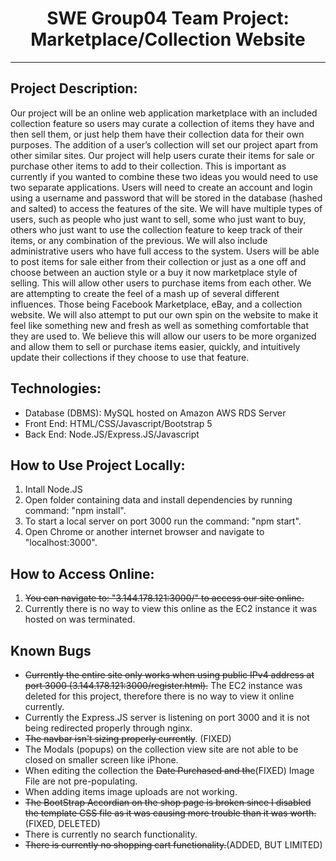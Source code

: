 <h1 align='center'>SWE Group04 Team Project: Marketplace/Collection Website</h1>
<hr align='center' />
<h2>Project Description:</h2>
<p>Our project will be an online web application marketplace with an included collection feature so users may curate a collection of items they have and then sell them, or just help them have their collection data for their own purposes. The addition of a user’s collection will set our project apart from other similar sites. Our project will help users curate their items for sale or purchase other items to add to their collection. This is important as currently if you wanted to combine these two ideas you would need to use two separate applications. 
Users will need to create an account and login using a username and password that will be stored in the database (hashed and salted) to access the features of the site. We will have multiple types of users, such as people who just want to sell, some who just want to buy, others who just want to use the collection feature to keep track of their items, or any combination of the previous. We will also include administrative users who have full access to the system. Users will be able to post items for sale either from their collection or just as a one off and choose between an auction style or a buy it now marketplace style of selling. This will allow other users to purchase items from each other.
We are attempting to create the feel of a mash up of several different influences. Those being Facebook Marketplace, eBay, and a collection website. We will also attempt to put our own spin on the website to make it feel like something new and fresh as well as something comfortable that they are used to. We believe this will allow our users to be more organized and allow them to sell or purchase items easier, quickly, and intuitively update their collections if they choose to use that feature.
</p>

<h2>Technologies:</h2>
<ul>
  <li>Database (DBMS):  MySQL hosted on Amazon AWS RDS Server</li>
  <li>Front End:        HTML/CSS/Javascript/Bootstrap 5</li>
  <li>Back End:         Node.JS/Express.JS/Javascript</li>
</ul>

<h2>How to Use Project Locally:</h2>
<ol>
  <li>Intall Node.JS</li>
  <li>Open folder containing data and install dependencies by running command: "npm install".</li>
  <li>To start a local server on port 3000 run the command: "npm start".</li>
  <li>Open Chrome or another internet browser and navigate to "localhost:3000".</li>
</ol>

<h2>How to Access Online:</h2>
<ol>
  <li><s>You can navigate to: "3.144.178.121:3000/" to access our site online.</s></li>
  <li>Currently there is no way to view this online as the EC2 instance it was hosted on was terminated.</li>
</ol>

<h2>Known Bugs</h2>
<ul>
  <li><s>Currently the entire site only works when using public IPv4 address at port 3000 (3.144.178.121:3000/register.html).</s>
  The EC2 instance was deleted for this project, therefore there is no way to view it online currently.</li>
  <li>Currently the Express.JS server is listening on port 3000 and it is not being redirected properly through nginx.</li>
  <li><s>The navbar isn't sizing properly currently</s>. (FIXED)</li>
  <li>The Modals (popups) on the collection view site are not able to be closed on smaller screen like iPhone.</li>
  <li>When editing the collection the <s>Date Purchased and the</s>(FIXED) Image File are not pre-populating.</li>
  <li>When adding items image uploads are not working.</li>
  <li><s>The BootStrap Accordian on the shop page is broken since I disabled the template CSS file as it was causing more trouble than it was worth.</s>(FIXED, DELETED)</li>
  <li>There is currently no search functionality.</li>
  <li><s>There is currently no shopping cart functionality.</s>(ADDED, BUT LIMITED)</li>
</ul>
